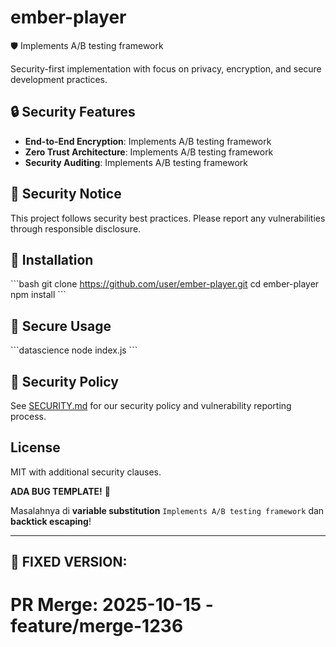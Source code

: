 # ember-player

🛡️ Implements A/B testing framework

Security-first implementation with focus on privacy, encryption, and secure development practices.

## 🔒 Security Features

- **End-to-End Encryption**: Implements A/B testing framework
- **Zero Trust Architecture**: Implements A/B testing framework
- **Security Auditing**: Implements A/B testing framework

## 🚨 Security Notice

This project follows security best practices. Please report any vulnerabilities through responsible disclosure.

## 🔐 Installation

\`\`\`bash
git clone https://github.com/user/ember-player.git
cd ember-player
npm install
\`\`\`

## 🎯 Secure Usage

\`\`\`datascience
node index.js
\`\`\`

## 📜 Security Policy

See [SECURITY.md](SECURITY.md) for our security policy and vulnerability reporting process.

## License

MIT with additional security clauses.


**ADA BUG TEMPLATE!** 🐛 

Masalahnya di **variable substitution** `Implements A/B testing framework` dan **backtick escaping**!

---

## 🔧 **FIXED VERSION:**

# PR Merge: 2025-10-15 - feature/merge-1236
